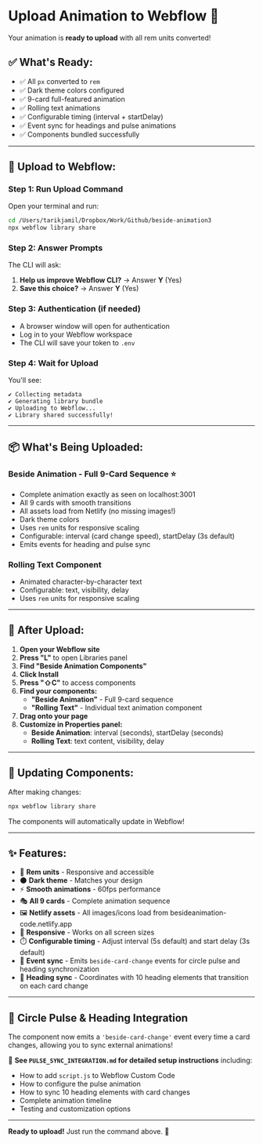 # Upload Animation to Webflow 🚀

Your animation is **ready to upload** with all rem units converted!

## ✅ What's Ready:

- ✅ All `px` converted to `rem`
- ✅ Dark theme colors configured
- ✅ 9-card full-featured animation
- ✅ Rolling text animations
- ✅ Configurable timing (interval + startDelay)
- ✅ Event sync for headings and pulse animations
- ✅ Components bundled successfully

---

## 🎯 Upload to Webflow:

### Step 1: Run Upload Command

Open your terminal and run:

```bash
cd /Users/tarikjamil/Dropbox/Work/Github/beside-animation3
npx webflow library share
```

### Step 2: Answer Prompts

The CLI will ask:

1. **Help us improve Webflow CLI?** → Answer **Y** (Yes)
2. **Save this choice?** → Answer **Y** (Yes)

### Step 3: Authentication (if needed)

- A browser window will open for authentication
- Log in to your Webflow workspace
- The CLI will save your token to `.env`

### Step 4: Wait for Upload

You'll see:

```
✔ Collecting metadata
✔ Generating library bundle
✔ Uploading to Webflow...
✔ Library shared successfully!
```

---

## 📦 What's Being Uploaded:

### **Beside Animation** - Full 9-Card Sequence ⭐

- Complete animation exactly as seen on localhost:3001
- All 9 cards with smooth transitions
- All assets load from Netlify (no missing images!)
- Dark theme colors
- Uses `rem` units for responsive scaling
- Configurable: interval (card change speed), startDelay (3s default)
- Emits events for heading and pulse sync

### **Rolling Text Component**

- Animated character-by-character text
- Configurable: text, visibility, delay
- Uses `rem` units for responsive scaling

---

## 🎨 After Upload:

1. **Open your Webflow site**
2. **Press "L"** to open Libraries panel
3. **Find "Beside Animation Components"**
4. **Click Install**
5. **Press "⇧C"** to access components
6. **Find your components:**
   - **"Beside Animation"** - Full 9-card sequence
   - **"Rolling Text"** - Individual text animation component
7. **Drag onto your page**
8. **Customize in Properties panel:**
   - **Beside Animation**: interval (seconds), startDelay (seconds)
   - **Rolling Text**: text content, visibility, delay

---

## 🔄 Updating Components:

After making changes:

```bash
npx webflow library share
```

The components will automatically update in Webflow!

---

## ✨ Features:

- 🎯 **Rem units** - Responsive and accessible
- 🌑 **Dark theme** - Matches your design
- ⚡ **Smooth animations** - 60fps performance
- 🎭 **All 9 cards** - Complete animation sequence
- 🖼️ **Netlify assets** - All images/icons load from besideanimation-code.netlify.app
- 📱 **Responsive** - Works on all screen sizes
- ⏱️ **Configurable timing** - Adjust interval (5s default) and start delay (3s default)
- 🔄 **Event sync** - Emits `beside-card-change` events for circle pulse and heading synchronization
- 📝 **Heading sync** - Coordinates with 10 heading elements that transition on each card change

---

## 🎯 **Circle Pulse & Heading Integration**

The component now emits a `'beside-card-change'` event every time a card changes, allowing you to sync external animations!

📖 **See `PULSE_SYNC_INTEGRATION.md` for detailed setup instructions** including:

- How to add `script.js` to Webflow Custom Code
- How to configure the pulse animation
- How to sync 10 heading elements with card changes
- Complete animation timeline
- Testing and customization options

---

**Ready to upload!** Just run the command above. 🚀

